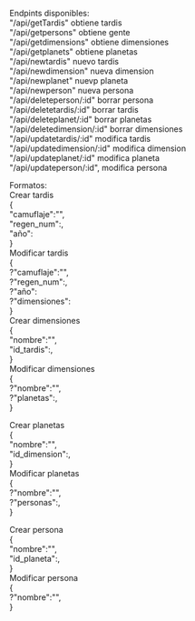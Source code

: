 Endpints disponibles:<br>
"/api/getTardis" obtiene tardis<br>
"/api/getpersons" obtiene gente<br>
"/api/getdimensions" obtiene dimensiones<br>
"/api/getplanets" obtiene planetas<br>
"/api/newtardis" nuevo tardis<br>
"/api/newdimension" nueva dimension<br>
"/api/newplanet" nuevp planeta<br>
"/api/newperson" nueva persona<br>
"/api/deleteperson/:id" borrar persona<br>
"/api/deletetardis/:id" borrar tardis<br>
"/api/deleteplanet/:id" borrar planetas<br>
"/api/deletedimension/:id" borrar dimensiones<br>
"/api/updatetardis/:id" modifica tardis<br>
"/api/updatedimension/:id" modifica dimension<br>
"/api/updateplanet/:id" modifica planeta<br>
"/api/updateperson/:id", modifica persona <br>

Formatos:<br>
Crear tardis<br>
{<br>
    "camuflaje":"",<br>
    "regen_num":,<br>
    "año":<br>
}<br>
Modificar tardis<br>
{<br>
    ?"camuflaje":"",<br>
    ?"regen_num":,<br>
    ?"año":<br>
    ?"dimensiones":<br>
}<br>
Crear dimensiones<br>
{<br>
    "nombre":"",<br>
    "id_tardis":,<br>
}<br>
Modificar dimensiones<br>
{<br>
    ?"nombre":"",<br>
    ?"planetas":,<br>
}<br>

Crear planetas<br>
{<br>
    "nombre":"",<br>
    "id_dimension":,<br>
}<br>
Modificar planetas<br>
{<br>
    ?"nombre":"",<br>
    ?"personas":,<br>
}<br>

Crear persona<br>
{<br>
    "nombre":"",<br>
    "id_planeta":,<br>
}<br>
Modificar persona<br>
{<br>
    ?"nombre":"",<br>
}<br>
